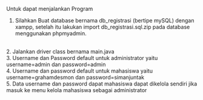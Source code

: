 Untuk dapat menjalankan Program
<br>
1. Silahkan Buat database bernama db_registrasi (bertipe mySQL) 
dengan xampp, setelah itu lakukan import db_registrasi.sql.zip pada database menggunakan phpmyadmin.
<br>
2. Jalankan driver class bernama main.java
<br>
3. Username dan Password default untuk administrator yaitu username=admin dan password=admin
<br>
4. Username dan password default untuk mahasiswa yaitu username=grahamdesmon dan password=simanjuntak
<br>
5. Data username dan password dapat mahasiswa dapat dikelola sendiri jika masuk ke menu kelola mahasiswa sebagai administrator
